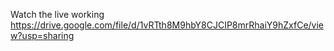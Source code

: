 Watch the live working 
https://drive.google.com/file/d/1vRTth8M9hbY8CJCIP8mrRhaiY9hZxfCe/view?usp=sharing
